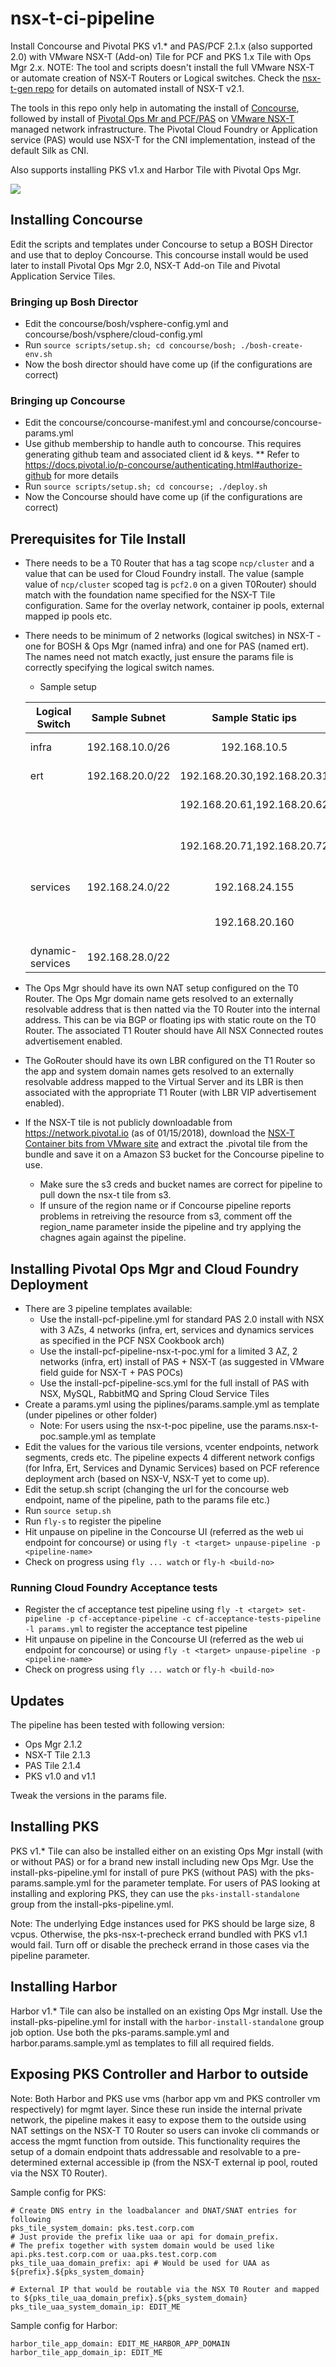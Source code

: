 # nsx-t-ci-pipeline

Install Concourse and Pivotal PKS v1.* and PAS/PCF 2.1.x (also supported 2.0) with VMware NSX-T (Add-on) Tile for PCF and PKS 1.x Tile with Ops Mgr 2.x.
NOTE: The tool and scripts doesn't install the full VMware NSX-T or automate creation of NSX-T Routers or Logical switches. Check the [nsx-t-gen repo](https://github.com/sparameswaran/nsx-t-gen/tree/nsxt-2.1) for details on automated install of NSX-T v2.1.

The tools in this repo only help in automating the install of [Concourse](http://concourse.ci/), followed by install of [Pivotal Ops Mr and PCF/PAS](https://network.pivotal.io) on [VMware NSX-T](https://docs.vmware.com/en/VMware-NSX-T/index.html) managed network infrastructure. The Pivotal Cloud Foundry or Application service (PAS) would use NSX-T for the CNI implementation, instead of the default Silk as CNI.

Also supports installing PKS v1.x and Harbor Tile with Pivotal Ops Mgr.

![](docs/nsx-t-ci-pipeline.png)

## Installing Concourse

Edit the scripts and templates under Concourse to setup a BOSH Director and use that to deploy Concourse.
This concourse install would be used later to install Pivotal Ops Mgr 2.0, NSX-T Add-on Tile and Pivotal Application Service Tiles.

### Bringing up Bosh Director
* Edit the concourse/bosh/vsphere-config.yml and concourse/bosh/vsphere/cloud-config.yml
* Run ```source scripts/setup.sh; cd concourse/bosh; ./bosh-create-env.sh```
* Now the bosh director should have come up (if the configurations are correct)

### Bringing up Concourse
* Edit the concourse/concourse-manifest.yml and concourse/concourse-params.yml
* Use github membership to handle auth to concourse. This requires generating github team and associated client id & keys.
** Refer to https://docs.pivotal.io/p-concourse/authenticating.html#authorize-github for more details
* Run ```source scripts/setup.sh; cd concourse; ./deploy.sh```
* Now the Concourse should have come up (if the configurations are correct)

## Prerequisites for Tile Install
* There needs to be a T0 Router that has a tag scope `ncp/cluster` and a value that can be used for Cloud Foundry install. The value (sample value of `ncp/cluster` scoped tag is `pcf2.0` on a given T0Router) should match with the foundation name specified for the NSX-T Tile configuration. Same for the overlay network, container ip pools, external mapped ip pools etc.
* There needs to be minimum of 2 networks (logical switches) in NSX-T - one for BOSH & Ops Mgr (named infra) and one for PAS (named ert). The names need not match exactly, just ensure the params file is correctly specifying the logical switch names.
  * Sample setup

  | Logical Switch | Sample Subnet | Sample Static ips           | Description                 |
  | -------------- |:-------------:|:---------------------------:|:----------------------------|
  | infra          |192.168.10.0/26|192.168.10.5|used by Ops Mgr|
  | ert            |192.168.20.0/22|192.168.20.30,192.168.20.31|used by GoRouter|
  |                |               |192.168.20.61,192.168.20.62|used by TCPRouter|
  |                |               |192.168.20.71,192.168.20.72|used by SSH Proxy/Diego Brain|
  | services       |192.168.24.0/22|192.168.24.155|used by RabbitMQ   |
  |                |               |192.168.20.160|used by MySQL Proxy|
  | dynamic-services|192.168.28.0/22|             |                   |

* The Ops Mgr should have its own NAT setup configured on the T0 Router. The Ops Mgr domain name gets resolved to an externally resolvable address that is then natted via the T0 Router into the internal address. This can be via BGP or floating ips with static route on the T0 Router. The associated T1 Router should have All NSX Connected routes advertisement enabled.
* The GoRouter should have its own LBR configured on the T1 Router so the app and system domain names gets resolved to an externally resolvable address mapped to the Virtual Server and its LBR is then associated with the appropriate T1 Router (with LBR VIP advertisement enabled).
* If the NSX-T tile is not publicly downloadable from https://network.pivotal.io (as of 01/15/2018), download the [NSX-T Container bits from VMware site](https://my.vmware.com/web/vmware/details?productId=673&downloadGroup=NSX-T-210) and extract the .pivotal tile from the bundle and save it on a Amazon S3 bucket for the Concourse pipeline to use.
  * Make sure the s3 creds and bucket names are correct for pipeline to pull down the nsx-t tile from s3.
  * If unsure of the region name or if Concourse pipeline reports problems in retreiving the resource from s3, comment off the region_name parameter inside the pipeline and try applying the chagnes again against the pipeline.

## Installing Pivotal Ops Mgr and Cloud Foundry Deployment

* There are 3 pipeline templates available:
  * Use the install-pcf-pipeline.yml for standard PAS 2.0 install with NSX with 3 AZs, 4 networks (infra, ert, services and dynamics services as specified in the PCF NSX Cookbook arch)
  * Use the install-pcf-pipeline-nsx-t-poc.yml for a limited 3 AZ, 2 networks (infra, ert) install of PAS + NSX-T (as suggested in VMware field guide for NSX-T + PAS POCs)
  * Use the install-pcf-pipeline-scs.yml for the full install of PAS with NSX, MySQL, RabbitMQ and Spring Cloud Service Tiles
* Create a params.yml using the piplines/params.sample.yml as template (under pipelines or other folder)
  * Note: For users using the nsx-t-poc pipeline, use the params.nsx-t-poc.sample.yml as template
* Edit the values for the various tile versions, vcenter endpoints, network segments, creds etc. The pipeline expects 4 different network configs (for Infra, Ert, Services and Dynamic Services) based on PCF reference deployment arch (based on NSX-V, NSX-T yet to come up).
* Edit the setup.sh script (changing the url for the concourse web endpoint, name of the pipeline, path to the params file etc.)
* Run `source setup.sh`
* Run `fly-s` to register the pipeline
* Hit unpause on pipeline in the Concourse UI (referred as the web ui endpoint for concourse) or using ```fly -t <target> unpause-pipeline -p <pipeline-name>```
* Check on progress using `fly ... watch` or `fly-h <build-no>`

### Running Cloud Foundry Acceptance tests
* Register the cf acceptance test pipeline using `fly -t <target> set-pipeline -p cf-acceptance-pipeline -c cf-acceptance-tests-pipeline -l params.yml` to register the acceptance test pipeline
* Hit unpause on pipeline in the Concourse UI (referred as the web ui endpoint for concourse) or using ```fly -t <target> unpause-pipeline -p <pipeline-name>```
* Check on progress using `fly ... watch` or `fly-h <build-no>`

## Updates
The pipeline has been tested with following version:

* Ops Mgr 2.1.2
* NSX-T Tile 2.1.3
* PAS Tile 2.1.4
* PKS v1.0 and v1.1

Tweak the versions in the params file.

## Installing PKS
PKS v1.* Tile can also be installed either on an existing Ops Mgr install (with or without PAS) or for a brand new install including new Ops Mgr. Use the install-pks-pipeline.yml for install of pure PKS (without PAS) with the pks-params.sample.yml for the parameter template. For users of PAS looking at installing and exploring PKS, they can use the `pks-install-standalone` group from the install-pks-pipeline.yml.

Note: The underlying Edge instances used for PKS should be large size, 8 vcpus.
Otherwise, the pks-nsx-t-precheck errand bundled with PKS v1.1 would fail. Turn off or disable the precheck errand in those cases via the pipeline parameter.

## Installing Harbor
Harbor v1.* Tile can also be installed on an existing Ops Mgr install. Use the install-pks-pipeline.yml for install with the `harbor-install-standalone` group job option. Use both the pks-params.sample.yml and harbor.params.sample.yml as templates to fill all required fields.

## Exposing PKS Controller and Harbor to outside

Note: Both Harbor and PKS use vms (harbor app vm and PKS controller vm respectively) for mgmt layer. Since these run inside the internal private network, the pipeline makes it easy to expose them to the outside using NAT settings on the NSX-T T0 Router so users can invoke cli commands or access the mgmt function from outside. This functionality requires the setup of a domain endpoint thats addressable and resolvable to a pre-determined external accessible ip (from the NSX-T external ip pool, routed via the NSX T0 Router).

Sample config for PKS:
```
# Create DNS entry in the loadbalancer and DNAT/SNAT entries for following
pks_tile_system_domain: pks.test.corp.com
# Just provide the prefix like uaa or api for domain_prefix.
# The prefix together with system domain would be used like api.pks.test.corp.com or uaa.pks.test.corp.com
pks_tile_uaa_domain_prefix: api # Would be used for UAA as ${prefix}.${pks_system_domain}

# External IP that would be routable via the NSX T0 Router and mapped to ${pks_tile_uaa_domain_prefix}.${pks_system_domain}
pks_tile_uaa_system_domain_ip: EDIT_ME
```

Sample config for Harbor:
```
harbor_tile_app_domain: EDIT_ME_HARBOR_APP_DOMAIN
harbor_tile_app_domain_ip: EDIT_ME
```
